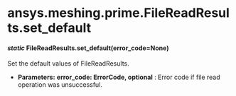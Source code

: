 # ansys.meshing.prime.FileReadResults.set_default

#### *static* FileReadResults.set_default(error_code=None)

Set the default values of FileReadResults.

* **Parameters:**
  **error_code: ErrorCode, optional**
  : Error code if file read operation was unsuccessful.

<!-- !! processed by numpydoc !! -->
